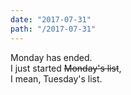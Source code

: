 ```yaml
---
date: "2017-07-31"
path: "/2017-07-31"
---
```

Monday has ended.  
I just started ~~Monday's list~~,  
I mean, Tuesday's list.
